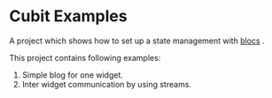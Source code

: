 # Cubit Examples

A project which shows how to set up a state management
with [blocs](https://bloclibrary.dev/#/coreconcepts?id=bloc) .

This project contains following examples:

1. Simple blog for one widget.
2. Inter widget communication by using streams.
